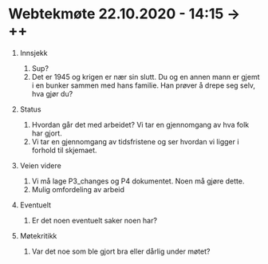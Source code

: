 # Webtekmøte 22.10.2020 - 14:15 -> ++

1. Innsjekk
   1. Sup?
   2. Det er 1945 og krigen er nær sin slutt. Du og en annen mann er gjemt i en bunker sammen med hans familie. Han prøver å drepe seg selv, hva gjør du?

2. Status
   1. Hvordan går det med arbeidet? Vi tar en gjennomgang av hva folk har gjort.
   2. Vi tar en gjennomgang av tidsfristene og ser hvordan vi ligger i forhold til skjemaet.
   
3. Veien videre
   1. Vi må lage P3_changes og P4 dokumentet. Noen må gjøre dette.
   2. Mulig omfordeling av arbeid
4. Eventuelt
   1. Er det noen eventuelt saker noen har?

5. Møtekritikk
   1. Var det noe som ble gjort bra eller dårlig under møtet?